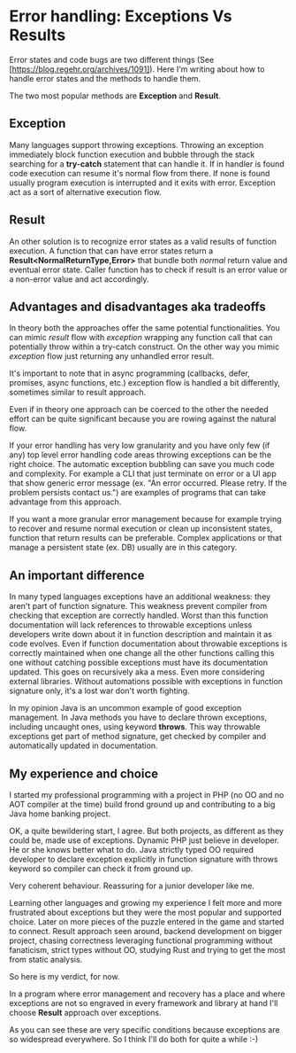# Error handling: Exceptions Vs Results

Error states and code bugs are two different things (See [https://blog.regehr.org/archives/1091]).
Here I'm writing about how to handle error states and the methods to handle them.

The two most popular methods are **Exception** and **Result**.

## Exception

Many languages support throwing exceptions.
Throwing an exception immediately block function execution and bubble through the stack searching for a **try-catch** statement that can handle it.
If in handler is found code execution can resume it's normal flow from there.
If none is found usually program execution is interrupted and it exits with error.
Exception act as a sort of alternative execution flow.

## Result

An other solution is to recognize error states as a valid results of function execution.
A function that can have error states return a **Result<NormalReturnType,Error>** that bundle both _normal_ return value and eventual error state.
Caller function has to check if result is an error value or a non-error value and act accordingly.

## Advantages and disadvantages aka tradeoffs

In theory both the approaches offer the same potential functionalities.
You can mimic _result_ flow with _exception_ wrapping any function call that can potentially throw within a try-catch construct.
On the other way you mimic _exception_ flow just returning any unhandled error result.

It's important to note that in async programming (callbacks, defer, promises, async functions, etc.) exception flow is handled a bit differently, sometimes similar to result approach.

Even if in theory one approach can be coerced to the other the needed effort can be quite significant because you are rowing against the natural flow.

If your error handling has very low granularity and you have only few (if any) top level error handling code areas throwing exceptions can be the right choice.
The automatic exception bubbling can save you much code and complexity.
For example a CLI that just terminate on error or a UI app that show generic error message (ex. "An error occurred. Please retry. If the problem persists contact us.") are examples of programs that can take advantage from this approach.

If you want a more granular error management because for example trying to recover and resume normal execution or clean up inconsistent states, function that return results can be preferable.
Complex applications or that manage a persistent state (ex. DB) usually are in this category.

## An important difference

In many typed languages exceptions have an additional weakness: they aren't part of function signature.
This weakness prevent compiler from checking that exception are correctly handled.
Worst than this function documentation will lack references to throwable exceptions unless developers write down about it in function description and maintain it as code evolves.
Even if function documentation about throwable exceptions is correctly maintained when one change all the other functions calling this one without catching possible exceptions must have its documentation updated.
This goes on recursively aka a mess. Even more considering external libraries.
Without automations possible with exceptions in function signature only, it's a lost war don't worth fighting.

In my opinion Java is an uncommon example of good exception management. In Java methods you have to declare thrown exceptions, including uncaught ones, using keyword **throws**.
This way throwable exceptions get part of method signature, get checked by compiler and automatically updated in documentation.

## My experience and choice

I started my professional programming with a project in PHP (no OO and no AOT compiler at the time) build frond ground up and contributing to a big Java home banking project.

OK, a quite bewildering start, I agree.
But both projects, as different as they could be, made use of exceptions.
Dynamic PHP just believe in developer. He or she knows better what to do.
Java strictly typed OO required developer to declare exception explicitly in function signature with throws keyword so compiler can check it from ground up.

Very coherent behaviour. Reassuring for a junior developer like me.

Learning other languages and growing my experience I felt more and more frustrated about exceptions but they were the most popular and supported choice.
Later on more pieces of the puzzle entered in the game and started to connect.
Result approach seen around, backend development on bigger project, chasing correctness leveraging functional programming without fanaticism, strict types without OO, studying Rust and trying to get the most from static analysis.

So here is my verdict, for now.

In a program where error management and recovery has a place and where exceptions are not so engraved in every framework and library at hand I'll choose **Result** approach over exceptions.

As you can see these are very specific conditions because exceptions are so widespread everywhere.
So I think I'll do both for quite a while :-)
